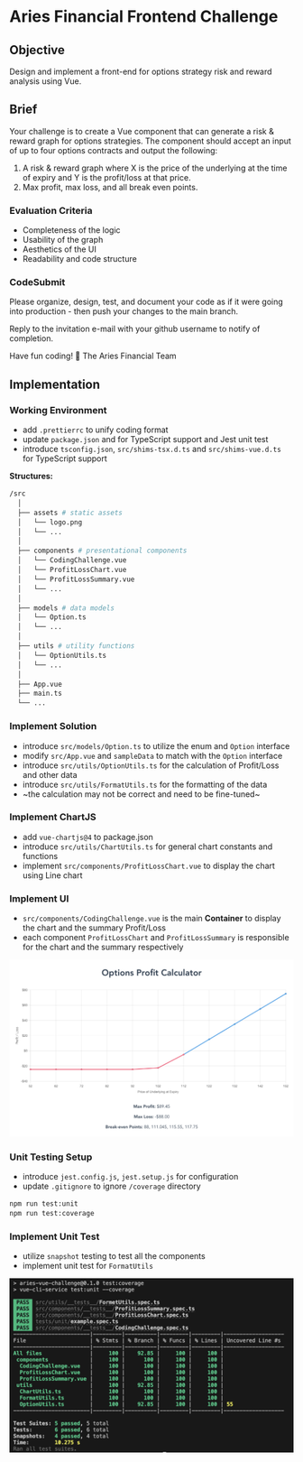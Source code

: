 
# Aries Financial Frontend Challenge

## Objective

Design and implement a front-end for options strategy risk and reward analysis using Vue.

## Brief

Your challenge is to create a Vue component that can generate a risk & reward graph for options strategies. The component should accept an input of up to four options contracts and output the following:

1. A risk & reward graph where X is the price of the underlying at the time of expiry and Y is the profit/loss at that price.
2. Max profit, max loss, and all break even points.

### Evaluation Criteria

- Completeness of the logic
- Usability of the graph
- Aesthetics of the UI
- Readability and code structure

### CodeSubmit

Please organize, design, test, and document your code as if it were
going into production - then push your changes to the main branch.

Reply to the invitation e-mail with your github username to notify of completion.

Have fun coding! 🚀
The Aries Financial Team

## Implementation

### Working Environment

- add `.prettierrc` to unify coding format
- update `package.json` and  for TypeScript support and Jest unit test
- introduce `tsconfig.json`, `src/shims-tsx.d.ts` and `src/shims-vue.d.ts` for TypeScript support

**Structures:**

```bash
/src
  │
  ├── assets # static assets
  │   └── logo.png
  │   └── ...
  │
  ├── components # presentational components
  │   └── CodingChallenge.vue
  │   └── ProfitLossChart.vue
  │   └── ProfitLossSummary.vue
  │   └── ...
  │
  ├── models # data models
  │   └── Option.ts
  │   └── ...
  │
  ├── utils # utility functions
  │   └── OptionUtils.ts
  │   └── ...
  │
  ├── App.vue
  ├── main.ts
  └── ...
```

### Implement Solution

- introduce `src/models/Option.ts` to utilize the enum and `Option` interface
- modify `src/App.vue` and `sampleData` to match with the `Option` interface
- introduce `src/utils/OptionUtils.ts` for the calculation of Profit/Loss and other data
- introduce `src/utils/FormatUtils.ts` for the formatting of the data
- ~the calculation may not be correct and need to be fine-tuned~

### Implement ChartJS

- add `vue-chartjs@4` to package.json
- introduce `src/utils/ChartUtils.ts` for general chart constants and functions
- implement `src/components/ProfitLossChart.vue` to display the chart using Line chart

### Implement UI

- `src/components/CodingChallenge.vue` is the main **Container** to display the chart and the summary Profit/Loss
- each component `ProfitLossChart` and `ProfitLossSummary` is responsible for the chart and the summary respectively

![plot](./public/screenshot.png)

### Unit Testing Setup

- introduce `jest.config.js`, `jest.setup.js` for configuration
- update `.gitignore` to ignore `/coverage` directory

```bash
npm run test:unit
npm run test:coverage
```

### Implement Unit Test

- utilize `snapshot` testing to test all the components
- implement unit test for `FormatUtils`

![plot](./public/coverage.png)
